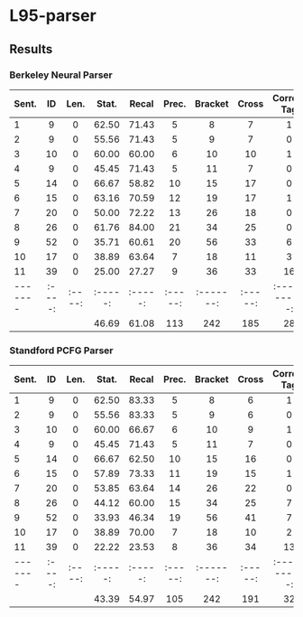# L95-parser

## Results

### Berkeley Neural Parser
| Sent. |  ID  | Len. | Stat. | Recal | Prec. | Bracket | Cross | Correct Tag | Bracket Words | Tags | Accracy |
|-------|:----:|:----:|:-----:|:-----:|:-----:|:-------:|:-----:|:-----------:|:--------------:|:----:|:-------:|
|   1   |  9   |  0   | 62.50 | 71.43 |   5   |    8    |   7   |      1      |       9        |  9   | 100.00  |
|   2   |  9   |  0   | 55.56 | 71.43 |   5   |    9    |   7   |      0      |       9        |  9   | 100.00  |
|   3   | 10   |  0   | 60.00 | 60.00 |   6   |   10    |  10   |      1      |      10        |  9   |  90.00  |
|   4   |  9   |  0   | 45.45 | 71.43 |   5   |   11    |   7   |      0      |       9        |  8   |  88.89  |
|   5   | 14   |  0   | 66.67 | 58.82 |  10   |   15    |  17   |      0      |      14        | 13   |  92.86  |
|   6   | 15   |  0   | 63.16 | 70.59 |  12   |   19    |  17   |      1      |      15        | 14   |  93.33  |
|   7   | 20   |  0   | 50.00 | 72.22 |  13   |   26    |  18   |      0      |      16        | 15   |  93.75  |
|   8   | 26   |  0   | 61.76 | 84.00 |  21   |   34    |  25   |      0      |      25        | 24   |  96.00  |
|   9   | 52   |  0   | 35.71 | 60.61 |  20   |   56    |  33   |      6      |      43        | 38   |  88.37  |
|  10   | 17   |  0   | 38.89 | 63.64 |   7   |   18    |  11   |      3      |      17        | 17   | 100.00  |
|  11   | 39   |  0   | 25.00 | 27.27 |   9   |   36    |  33   |     16      |      38        | 32   |  84.21  |
|-------|:----:|:----:|:-----:|:-----:|:-----:|:-------:|:-----:|:-----------:|:--------------:|:----:|:-------:|
|       |     |      | 46.69 | 61.08 |  113  |   242   |  185  |     28      |      205       | 188  |  91.71  |


### Standford PCFG Parser
| Sent. |  ID  | Len. | Stat. | Recal | Prec. | Bracket | Cross | Correct Tag | Bracket Words | Tags | Accracy |
|-------|:----:|:----:|:-----:|:-----:|:-----:|:-------:|:-----:|:-----------:|:--------------:|:----:|:-------:|
|   1   |  9   |  0   | 62.50 | 83.33 |   5   |    8    |   6   |      1      |       9        |  9   | 100.00  |
|   2   |  9   |  0   | 55.56 | 83.33 |   5   |    9    |   6   |      0      |       9        |  9   | 100.00  |
|   3   | 10   |  0   | 60.00 | 66.67 |   6   |   10    |   9   |      1      |      10        |  9   |  90.00  |
|   4   |  9   |  0   | 45.45 | 71.43 |   5   |   11    |   7   |      0      |       9        |  8   |  88.89  |
|   5   | 14   |  0   | 66.67 | 62.50 |  10   |   15    |  16   |      0      |      14        | 13   |  92.86  |
|   6   | 15   |  0   | 57.89 | 73.33 |  11   |   19    |  15   |      1      |      15        | 14   |  93.33  |
|   7   | 20   |  0   | 53.85 | 63.64 |  14   |   26    |  22   |      0      |      16        | 13   |  81.25  |
|   8   | 26   |  0   | 44.12 | 60.00 |  15   |   34    |  25   |      7      |      25        | 23   |  92.00  |
|   9   | 52   |  0   | 33.93 | 46.34 |  19   |   56    |  41   |      7      |      43        | 37   |  86.05  |
|  10   | 17   |  0   | 38.89 | 70.00 |   7   |   18    |  10   |      2      |      17        | 16   |  94.12  |
|  11   | 39   |  0   | 22.22 | 23.53 |   8   |   36    |  34   |     13      |      38        | 33   |  86.84  |
|-------|:----:|:----:|:-----:|:-----:|:-----:|:-------:|:-----:|:-----------:|:--------------:|:----:|:-------:|
|       |     |      | 43.39 | 54.97 |  105  |   242   |  191  |     32      |      205       | 184  |  89.76  |
